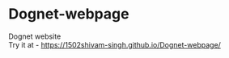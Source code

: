 # Dognet-webpage

Dognet website<br>
Try it at - https://1502shivam-singh.github.io/Dognet-webpage/
